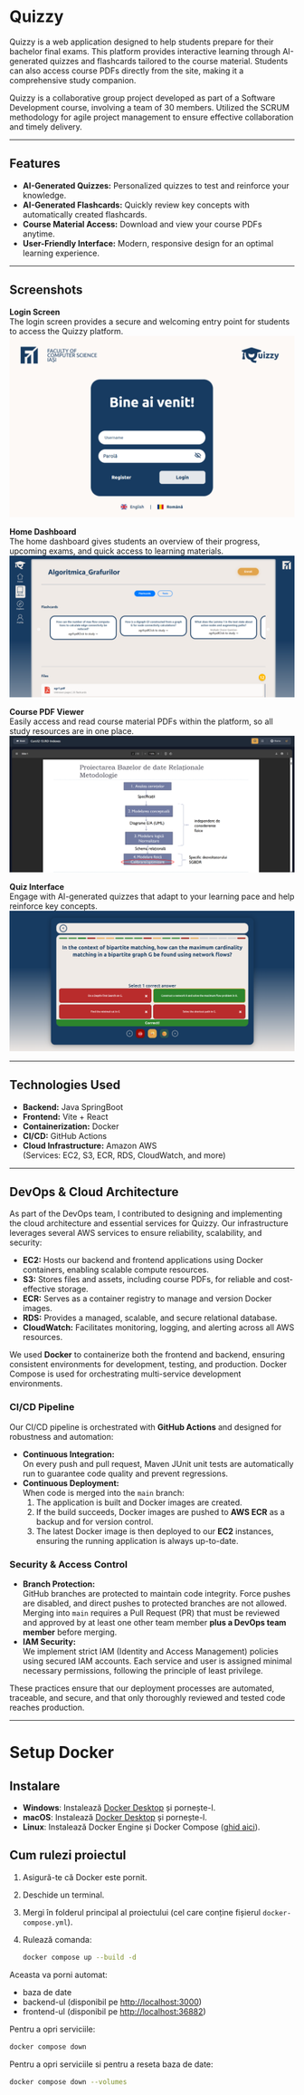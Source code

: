 # Quizzy

Quizzy is a web application designed to help students prepare for their bachelor final exams. This platform provides interactive learning through AI-generated quizzes and flashcards tailored to the course material. Students can also access course PDFs directly from the site, making it a comprehensive study companion.

Quizzy is a collaborative group project developed as part of a Software Development course, involving a team of 30 members. Utilized the SCRUM methodology for agile project management to ensure effective collaboration and timely delivery.

---

## Features

- **AI-Generated Quizzes:** Personalized quizzes to test and reinforce your knowledge.
- **AI-Generated Flashcards:** Quickly review key concepts with automatically created flashcards.
- **Course Material Access:** Download and view your course PDFs anytime.
- **User-Friendly Interface:** Modern, responsive design for an optimal learning experience.

---

## Screenshots

**Login Screen**  
The login screen provides a secure and welcoming entry point for students to access the Quizzy platform.  
![Screenshot 1](Screenshots/login.png)

**Home Dashboard**  
The home dashboard gives students an overview of their progress, upcoming exams, and quick access to learning materials.  
![Screenshot 2](Screenshots/home.png)

**Course PDF Viewer**  
Easily access and read course material PDFs within the platform, so all study resources are in one place.  
![Screenshot 3](Screenshots/pdf.png)

**Quiz Interface**  
Engage with AI-generated quizzes that adapt to your learning pace and help reinforce key concepts.  
![Screenshot 4](Screenshots/quizz.png)

---

## Technologies Used

- **Backend:** Java SpringBoot
- **Frontend:** Vite + React
- **Containerization:** Docker
- **CI/CD:** GitHub Actions
- **Cloud Infrastructure:** Amazon AWS  
  (Services: EC2, S3, ECR, RDS, CloudWatch, and more)

---

## DevOps & Cloud Architecture

As part of the DevOps team, I contributed to designing and implementing the cloud architecture and essential services for Quizzy. Our infrastructure leverages several AWS services to ensure reliability, scalability, and security:

- **EC2:** Hosts our backend and frontend applications using Docker containers, enabling scalable compute resources.
- **S3:** Stores files and assets, including course PDFs, for reliable and cost-effective storage.
- **ECR:** Serves as a container registry to manage and version Docker images.
- **RDS:** Provides a managed, scalable, and secure relational database.
- **CloudWatch:** Facilitates monitoring, logging, and alerting across all AWS resources.

We used **Docker** to containerize both the frontend and backend, ensuring consistent environments for development, testing, and production. Docker Compose is used for orchestrating multi-service development environments.

### CI/CD Pipeline

Our CI/CD pipeline is orchestrated with **GitHub Actions** and designed for robustness and automation:

- **Continuous Integration:**  
  On every push and pull request, Maven JUnit unit tests are automatically run to guarantee code quality and prevent regressions.
- **Continuous Deployment:**  
  When code is merged into the `main` branch:
  1. The application is built and Docker images are created.
  2. If the build succeeds, Docker images are pushed to **AWS ECR** as a backup and for version control.
  3. The latest Docker image is then deployed to our **EC2** instances, ensuring the running application is always up-to-date.

### Security & Access Control

- **Branch Protection:**  
  GitHub branches are protected to maintain code integrity. Force pushes are disabled, and direct pushes to protected branches are not allowed. Merging into `main` requires a Pull Request (PR) that must be reviewed and approved by at least one other team member **plus a DevOps team member** before merging.
- **IAM Security:**  
  We implement strict IAM (Identity and Access Management) policies using secured IAM accounts. Each service and user is assigned minimal necessary permissions, following the principle of least privilege.

These practices ensure that our deployment processes are automated, traceable, and secure, and that only thoroughly reviewed and tested code reaches production.

---

# Setup Docker

## Instalare

- **Windows**: Instalează [Docker Desktop](https://www.docker.com/products/docker-desktop) și pornește-l.
- **macOS**: Instalează [Docker Desktop](https://www.docker.com/products/docker-desktop) și pornește-l.
- **Linux**: Instalează Docker Engine și Docker Compose ([ghid aici](https://docs.docker.com/engine/install/)).


## Cum rulezi proiectul

1. Asigură-te că Docker este pornit.
2. Deschide un terminal.
3. Mergi în folderul principal al proiectului (cel care conține fișierul `docker-compose.yml`).
4. Rulează comanda:

   ```bash
   docker compose up --build -d
   ```

Aceasta va porni automat:
- baza de date
- backend-ul (disponibil pe [http://localhost:3000](http://localhost:3000))
- frontend-ul (disponibil pe [http://localhost:36882](http://localhost:36882))

Pentru a opri serviciile:

```bash
docker compose down
```

Pentru a opri serviciile si pentru a reseta baza de date:

```bash
docker compose down --volumes
```
